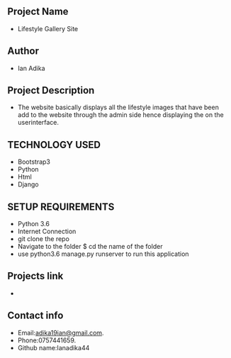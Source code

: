 ## Project Name
- Lifestyle Gallery Site

## Author 
- Ian Adika

## Project Description
- The website basically displays all the lifestyle images that have been add to the website through the admin side hence displaying the on the userinterface.

## TECHNOLOGY USED
- Bootstrap3
- Python 
- Html
- Django

## SETUP REQUIREMENTS
- Python 3.6
- Internet Connection
- git clone the repo
- Navigate to the folder $ cd  the name of the folder
- use python3.6 manage.py runserver to run this application

## Projects link
- 

## Contact info
- Email:adika19ian@gmail.com.
- Phone:0757441659.
- Github name:Ianadika44

 